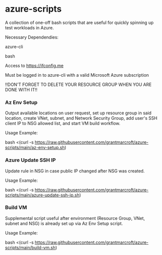 # azure-scripts

A collection of one-off bash scripts that are useful for quickly spinning up test workloads in Azure.  

Necessary Dependendies:

azure-cli

bash

Access to https://ifconfig.me

Must be logged in to azure-cli with a valid Microsoft Azure subscription

!!DON'T FORGET TO DELETE YOUR RESOURCE GROUP WHEN YOU ARE DONE WITH IT!!

### Az Env Setup ###

Output available locations on user request, set up resource group in said location, create VNet, subnet, and Network Security Group, add user's SSH client IP to NSG allowed list, and start VM build workflow.

Usage Example: 

bash <(curl -s https://raw.githubusercontent.com/grantmarcroft/azure-scripts/main/az-env-setup.sh)

### Azure Update SSH IP ###

Update rule in NSG in case public IP changed after NSG was created.

Usage Example:

bash <(curl -s https://raw.githubusercontent.com/grantmarcroft/azure-scripts/main/azure-update-ssh-ip.sh)

### Build VM ###

Supplemental script useful after environment (Resource Group, VNet, subnet and NSG) is already set up via Az Env Setup script.

Usage Example:

bash <(curl -s https://raw.githubusercontent.com/grantmarcroft/azure-scripts/main/build-vm.sh)
